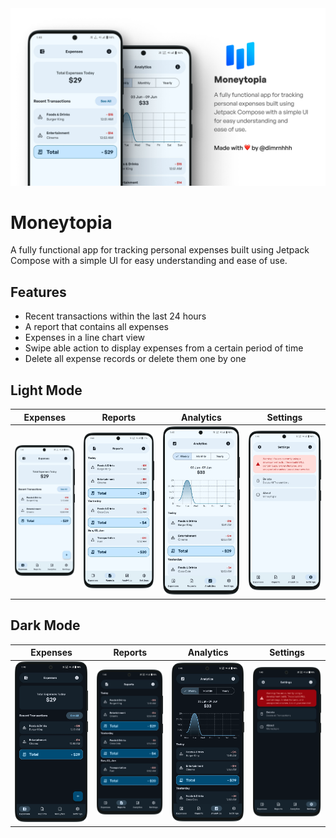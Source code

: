 <img src="art/banner.png" alt="GtiHub Preview Card">

# Moneytopia
A fully functional app for tracking personal expenses built using Jetpack Compose with a simple UI for easy understanding and ease of use.

## Features
- Recent transactions within the last 24 hours
- A report that contains all expenses
- Expenses in a line chart view
- Swipe able action to display expenses from a certain period of time
- Delete all expense records or delete them one by one

## Light Mode
| Expenses                                         | Reports                             | Analytics                             | Settings                             |
|--------------------------------------------------|-------------------------------------|---------------------------------------|--------------------------------------|
| <img src="art/1-light-expenses.png" width="256"> | <img src="art/2-light-reports.png"> | <img src="art/3-light-analytics.png"> | <img src="art/4-light-settings.png"> |

## Dark Mode
| Expenses                            | Reports                            | Analytics                            | Settings                            |
|-------------------------------------|------------------------------------|--------------------------------------|-------------------------------------|
| <img src="art/1-dark-expenses.png"> | <img src="art/2-dark-reports.png"> | <img src="art/3-dark-analytics.png"> | <img src="art/4-dark-settings.png"> |